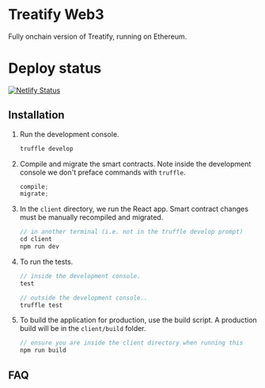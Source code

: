 # Treatify Web3

Fully onchain version of Treatify, running on Ethereum.

# Deploy status

[![Netlify Status](https://api.netlify.com/api/v1/badges/fdc86f98-d03b-4a79-abf2-fdd419e6cc44/deploy-status)](https://app.netlify.com/sites/treatify-staging/deploys)

## Installation

1. Run the development console.

   ```javascript
   truffle develop
   ```

2. Compile and migrate the smart contracts. Note inside the development console we don't preface commands with `truffle`.

   ```javascript
   compile;
   migrate;
   ```

3. In the `client` directory, we run the React app. Smart contract changes must be manually recompiled and migrated.

   ```javascript
   // in another terminal (i.e. not in the truffle develop prompt)
   cd client
   npm run dev
   ```

4. To run the tests.

   ```javascript
   // inside the development console.
   test

   // outside the development console..
   truffle test
   ```

5. To build the application for production, use the build script. A production build will be in the `client/build` folder.
   ```javascript
   // ensure you are inside the client directory when running this
   npm run build
   ```

## FAQ
